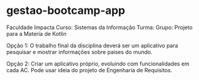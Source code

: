# gestao-bootcamp-app

Faculdade Impacta 
Curso: Sistemas da Informação
Turma:
Grupo: 
Projeto para a Materia de Kotlin 

Opção 1:
O trabalho final da disciplina deverá ser um aplicativo para pesquisar e mostrar informações sobre países do mundo. 


Opção 2: 
Criar um aplicativo próprio, evoluindo com funcionalidades em cada AC.
Pode usar ideia do projeto de Engenharia de Requisitos.
